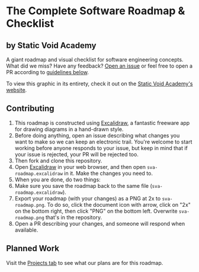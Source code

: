 # The Complete Software Roadmap & Checklist
## by Static Void Academy

A giant roadmap and visual checklist for software engineering concepts. What did we miss? Have any feedback? [Open an issue](https://github.com/Static-Void-Academy/complete-software-roadmap/issues) or feel free to open a PR according to [guidelines below](#contributing).

To view this graphic in its entirety, check it out on the [Static Void Academy's website](https://staticvoid.dev/roadmap).

## Contributing

1. This roadmap is constructed using [Excalidraw](https://excalidraw.com/), a fantastic freeware app for drawing diagrams in a hand-drawn style.
2. Before doing anything, open an issue describing what changes you want to make so we can keep an electronic trail. You're welcome to start working before anyone responds to your issue, but keep in mind that if your issue is rejected, your PR will be rejected too.
3. Then fork and clone this repository.
4. Open [Excalidraw](https://excalidraw.com/) in your web browser, and then open `sva-roadmap.excalidraw` in it. Make the changes you need to.
5. When you are done, do two things:
  1. Make sure you save the roadmap back to the same file (`sva-roadmap.excalidraw`).
  2. Export your roadmap (with your changes) as a PNG at 2x to `sva-roadmap.png`. To do so, click the document icon with arrow, click on "2x" on the bottom right, then click "PNG" on the bottom left. Overwrite `sva-roadmap.png` that's in the repository.
6. Open a PR describing your changes, and someone will respond when available.

## Planned Work

Visit the [Projects tab](https://github.com/Static-Void-Academy/complete-software-roadmap/projects) to see what our plans are for this roadmap.
